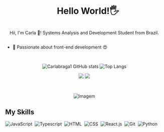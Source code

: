 <div id="user-content-toc">
  <ul align="center">
    <summary><h1 style="display: inline-block">Hello World!🖐</h1></summary>
</div>
<p align="center">
  Hii, I'm Carla 🌻! Systems Analysis and Development Student from Brazil.
  
##

  - 🌱 Passionate about front-end development 😍

</p>
 
 &nbsp;
 &nbsp;
<div align="center">
  
![Carlabraga1 GitHub stats](https://github-readme-stats.vercel.app/api?username=carlabraga1&show_icons=true&theme=great-gatsby) 
![Top Langs](https://github-readme-stats.vercel.app/api/top-langs/?username=carlabraga1&layout=compact&show_icons=true&theme=great-gatsby)
</div>
 
 
 <div align="center">   
<a href = "mailto:carlabraga799@gmail.com"> <img src="https://img.shields.io/badge/-Gmail-%23333?style=for-the-badge&logo=gmail&logoColor=white" target="_blank"></a>
<a href="https://www.linkedin.com/in/carla-braga-vargas/" target="_blank"><img src="https://img.shields.io/badge/-LinkedIn-%230077B5?style=for-the-badge&logo=linkedin&logoColor=white"  target="_blank"></a> 
  
 &nbsp;
 &nbsp;
   
</div>
<p align="center">
  <img align="center" src="https://media.giphy.com/media/xQ7NKUKR2qg0jQ5uwC/giphy.gif" alt="Imagem">
</p>


## My Skills
 
![JavaScript](https://img.shields.io/badge/JavaScript-F7DF1E?style=for-the-badge&logo=javascript&logoColor=black)&nbsp;
![Typescript](https://img.shields.io/badge/TypeScript-007ACC?style=for-the-badge&logo=typescript&logoColor=white)&nbsp;
![HTML](https://img.shields.io/badge/HTML5-E34F26?style=for-the-badge&logo=html5&logoColor=white)&nbsp;
![CSS](https://img.shields.io/badge/CSS3-1572B6?style=for-the-badge&logo=css3&logoColor=white)&nbsp;
![React.js](https://img.shields.io/badge/React-20232A?style=for-the-badge&logo=react&logoColor=61DAFB)&nbsp;
![Git](https://img.shields.io/badge/GIT-E44C30?style=for-the-badge&logo=git&logoColor=white)&nbsp;
![Python](https://img.shields.io/badge/Python-14354C?style=for-the-badge&logo=python&logoColor=white)&nbsp;

&nbsp;&nbsp;
 

  







